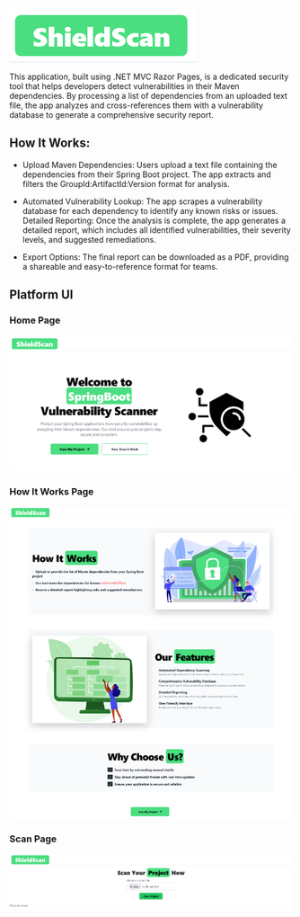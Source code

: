 ![logo](./wwwroot/logo.PNG)

This application, built using .NET MVC Razor Pages, is a dedicated security tool that helps developers detect vulnerabilities in their Maven dependencies. By processing a list of dependencies from an uploaded text file, the app analyzes and cross-references them with a vulnerability database to generate a comprehensive security report.

## How It Works:
- Upload Maven Dependencies: Users upload a text file containing the dependencies from their Spring Boot project. The app extracts and filters the GroupId:ArtifactId:Version format for analysis.

- Automated Vulnerability Lookup: The app scrapes a vulnerability database for each dependency to identify any known risks or issues.
    Detailed Reporting: Once the analysis is complete, the app generates a detailed report, which includes all identified vulnerabilities, their severity levels, and suggested remediations.

- Export Options: The final report can be downloaded as a PDF, providing a shareable and easy-to-reference format for teams.
## Platform UI
### Home Page
![interface 1](./wwwroot/interface_1.PNG)
### How It Works Page
![interface 1](./wwwroot/interface_2.PNG)
### Scan Page
![interface 1](./wwwroot/interface_3.PNG)
